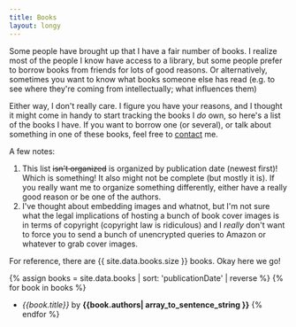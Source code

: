 ```yaml
---
title: Books
layout: longy
---
```



Some people have brought up that I have a fair number of books.
I realize most of the people I know have access to a library,
but some people prefer to borrow books from friends for lots of good reasons.
Or alternatively, sometimes you want to know what books someone else has read
(e.g. to see where they're coming from intellectually; what influences them)

Either way, I don't really care. I figure you have your reasons,
and I thought it might come in handy to start tracking the books I *do* own,
so here's a list of the books I have. If you want to borrow one (or several),
or talk about something in one of these books,
feel free to [contact](/contact) me.

A few notes:

1. This list ~~isn't organized~~ is organized by publication date (newest first)! Which is something! It also might not be complete (but mostly it is).
If you really want me to organize something differently, either have a really good reason or be one of the authors.
2. I've thought about embedding images and whatnot,
  but I'm not sure what the legal implications of hosting a bunch of book cover images is in terms of copyright
  (copyright law is ridiculous)
  and I *really* don't want to force you to send a bunch of unencrypted queries to Amazon or whatever to grab cover images.

For reference, there are {{ site.data.books.size }} books. Okay here we go!

{% assign books = site.data.books | sort: 'publicationDate' | reverse %}
{% for book in books %}
- *{{book.title}}* by **{{book.authors| array_to_sentence_string }}**
{% endfor %}